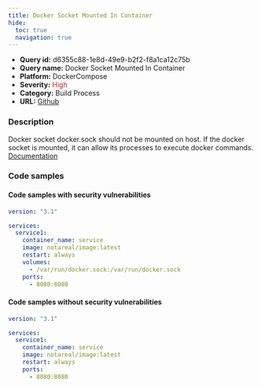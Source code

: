 ```yaml
---
title: Docker Socket Mounted In Container
hide:
  toc: true
  navigation: true
---
```


<style>
  .highlight .hll {
    background-color: #ff171742;
  }
  .md-content {
    max-width: 1100px;
    margin: 0 auto;
  }
</style>

-   **Query id:** d6355c88-1e8d-49e9-b2f2-f8a1ca12c75b
-   **Query name:** Docker Socket Mounted In Container
-   **Platform:** DockerCompose
-   **Severity:** <span style="color:#bb2124">High</span>
-   **Category:** Build Process
-   **URL:** [Github](https://github.com/Checkmarx/kics/tree/master/assets/queries/dockerCompose/docker_socket_mounted_in_container)

### Description
Docker socket docker.sock should not be mounted on host. If the docker socket is mounted, it can allow its processes to execute docker commands.<br>
[Documentation](https://docs.docker.com/compose/compose-file/#volumes)

### Code samples
#### Code samples with security vulnerabilities
```yaml title="Positive test num. 1 - yaml file" hl_lines="9"
version: "3.1"

services:
  service1:
    container_name: service
    image: notareal/image:latest
    restart: always
    volumes:
      - /var/run/docker.sock:/var/run/docker.sock
    ports:
      - 8080:8080

```


#### Code samples without security vulnerabilities
```yaml title="Negative test num. 1 - yaml file"
version: "3.1"

services:
  service1:
    container_name: service
    image: notareal/image:latest
    restart: always
    ports:
      - 8080:8080

```
